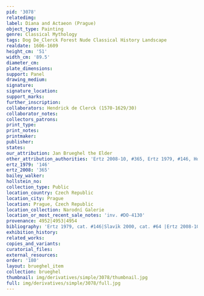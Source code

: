 ```yaml
---
pid: '3078'
relatedimg: 
label: Diana and Actaeon (Prague)
object_type: Painting
genre: Classical Mythology
tags: Dog De_Clerck Forest Nude Classical History Landscape
realdate: 1606-1609
height_cm: '51'
width_cm: '89.5'
diameter_cm: 
plate_dimensions: 
support: Panel
drawing_medium: 
signature: 
signature_location: 
support_marks: 
further_inscription: 
collaborators: Hendrick de Clerck (1570-1629/30)
collaborator_notes: 
collectors_patrons: 
print_type: 
print_notes: 
printmaker: 
publisher: 
states: 
our_attribution: Jan Brueghel the Elder
other_attribution_authorities: 'Ertz 2008-10, #365, Ertz 1979, #146, Honig database'
ertz_1979: '146'
ertz_2008: '365'
bailey_walker: 
hollstein_no: 
collection_type: Public
location_country: Czech Republic
location_city: Prague
location: Prague, Czech Republic
location_collection: Narodní Galerie
location_or_most_recent_sale_notes: 'inv. #DO-4130'
provenance: 4952|4953|4954
bibliography: 'Ertz 1979, cat. #146|Slavïk 2000, cat. #64 |Ertz 2008-10, cat. #365'
exhibition_history: 
related_works: 
copies_and_variants: 
curatorial_files: 
external_resources: 
order: '180'
layout: brueghel_item
collection: brueghel
thumbnail: img/derivatives/simple/3078/thumbnail.jpg
full: img/derivatives/simple/3078/full.jpg
---
```

